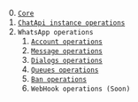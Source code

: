 ﻿0. [`Core`](ChatApi.Core/README.md)
1. [`ChatApi instance operations`](ChatApi.Instances/README.md)
2. `WhatsApp operations`
    1. [`Account operations`](WhatsApp/ChatApi.WA.Account/README.md)
    2. [`Message operations`](WhatsApp/ChatApi.WA.Messages/README.md)
    3. [`Dialogs operations`](WhatsApp/ChatApi.WA.Dialogs/README.md)
    4. [`Queues operations`](WhatsApp/ChatApi.WA.Queues/README.md)
    5. [`Ban operations`](WhatsApp/ChatApi.WA.Ban/README.md)
    6. `WebHook operations (Soon)`